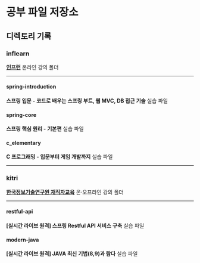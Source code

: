 # 공부 파일 저장소
## 디렉토리 기록
### inflearn
[**인프런**](http://estudy.kitri.re.kr/main.do) 온라인 강의 폴더
***
#### spring-introduction
**스프링 입문 - 코드로 배우는 스프링 부트, 웹 MVC, DB 접근 기술** 실습 파일
#### spring-core
**스프링 핵심 원리 - 기본편** 실습 파일
#### c_elementary
**C 프로그래밍 - 입문부터 게임 개발까지** 실습 파일
***
### kitri
[**한국정보기술연구원 재직자교육**](http://estudy.kitri.re.kr/main.do) 온·오프라인 강의 폴더
***
#### restful-api
**[실시간 라이브 원격] 스프링 Restful API 서비스 구축** 실습 파일
#### modern-java
**[실시간 라이브 원격] JAVA 최신 기법(8,9)과 람다** 실습 파일